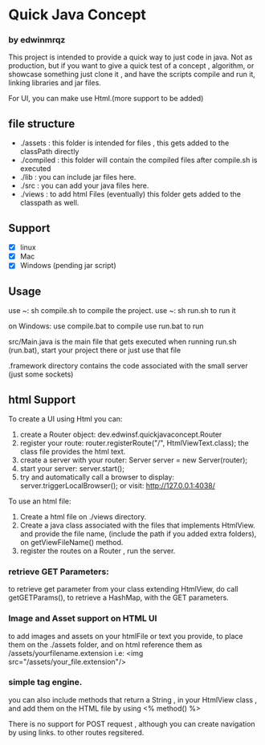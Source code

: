 # Quick Java Concept

### by edwinmrqz

This project is intended to provide a quick way to just code in java.
Not as production, but if you want to give a quick test of a concept , algorithm, or showcase something
just clone it , and have the scripts compile and run it, linking libraries and jar files. 

For UI, you can make use Html.(more support to be added)

## file structure

* ./assets : this folder is intended for files , this gets added to the classPath directly
* ./compiled : this folder will contain the compiled files after compile.sh is executed
* ./lib : you can include jar files here.
* ./src : you can add your java files here.
* ./views : to add html Files (eventually) this folder gets added to the classpath as well.

## Support
- [x] linux
- [x] Mac
- [x] Windows (pending jar script)

## Usage

use ~: sh compile.sh to compile the project.
use ~: sh run.sh to run it

on Windows: 
use compile.bat to compile
use run.bat to run

src/Main.java is the main file that gets executed when running run.sh (run.bat), start your project there or just use that file

.framework directory contains the code associated with the small server (just some sockets)


## html Support
To create a UI using Html you can: 

1. create a Router object: dev.edwinsf.quickjavaconcept.Router
2. register your route: router.registerRoute("/", HtmlViewText.class); the class file provides the html text.
3. create a server with your router: Server server = new Server(router);
4. start your server:  server.start();
5. try and automatically call a browser to display:  server.triggerLocalBrowser(); or visit: http://127.0.0.1:4038/ 

To use an html file: 

1. Create a html file on ./views directory. 
2. Create a java class associated with the files that implements HtmlView. and provide the file name, (include the path if you added extra folders), on getViewFileName() method. 
3. register the routes on a Router , run the server.

### retrieve GET Parameters: 
to retrieve get parameter from your class extending HtmlView, do call getGETParams(), to retrieve a HashMap, with the GET parameters.

### Image and Asset support on HTML UI
to add images and assets on your htmlFile or text you provide, to place them on the ./assets folder, and on html reference them as /assets/yourfilename.extension
i.e: <img src=\"/assets/your_file.extension\"/>

### simple tag engine. 
you can also include methods that return a String , in your HtmlView class , and add them on the HTML file by using <% method() %> 

There is no support for POST request , although you can create navigation by using links. to other routes regsitered.

